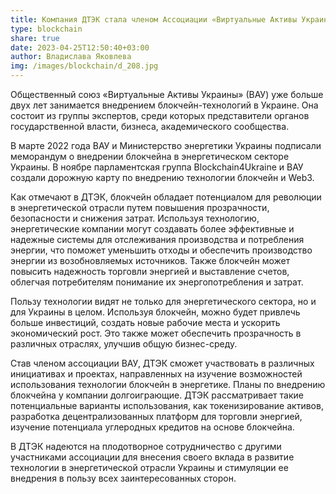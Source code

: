 ```yaml
---
title: Компания ДТЭК стала членом Ассоциации «Виртуальные Активы Украины»
type: blockchain
share: true
date: 2023-04-25T12:50:40+03:00
author: Владислава Яковлева
img: /images/blockchain/d_208.jpg
---
```

Общественный союз «Виртуальные Активы Украины» (ВАУ) уже больше двух лет занимается внедрением блокчейн-технологий в Украине. Она состоит из группы экспертов, среди которых представители органов государственной власти, бизнеса, академического сообщества.



В марте 2022 года ВАУ и Министерство энергетики Украины подписали меморандум о внедрении блокчейна в энергетическом секторе Украины. В ноябре парламентская группа Blockchain4Ukraine и ВАУ создали дорожную карту по внедрению технологии блокчейн и Web3.



Как отмечают в ДТЭК, блокчейн обладает потенциалом для революции в энергетической отрасли путем повышения прозрачности, безопасности и снижения затрат. Используя технологию, энергетические компании могут создавать более эффективные и надежные системы для отслеживания производства и потребления энергии, что поможет уменьшить отходы и обеспечить производство энергии из возобновляемых источников. Также блокчейн может повысить надежность торговли энергией и выставление счетов, облегчая потребителям понимание их энергопотребления и затрат.



Пользу технологии видят не только для энергетического сектора, но и для Украины в целом. Используя блокчейн, можно будет привлечь больше инвестиций, создать новые рабочие места и ускорить экономический рост. Это также может обеспечить прозрачность в различных отраслях, улучшив общую бизнес-среду.



Став членом ассоциации ВАУ, ДТЭК сможет участвовать в различных инициативах и проектах, направленных на изучение возможностей использования технологии блокчейн в энергетике. Планы по внедрению блокчейна у компании долгоиграющие. ДТЭК рассматривает такие потенциальные варианты использования, как токенизирование активов, разработка децентрализованных платформ для торговли энергией, изучение потенциала углеродных кредитов на основе блокчейна.



В ДТЭК надеются на плодотворное сотрудничество с другими участниками ассоциации для внесения своего вклада в развитие технологии в энергетической отрасли Украины и стимуляции ее внедрения в пользу всех заинтересованных сторон.